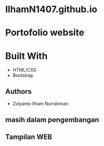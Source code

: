 # IlhamN1407.github.io
# Portofolio website
# Built With

- HTML/CSS
- Bootstrap

## Authors

- Zulyanto Ilham Nurrahman

## masih dalam pengembangan

## Tampilan WEB
